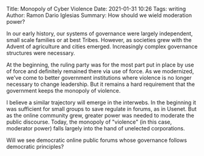 Title: Monopoly of Cyber Violence
Date: 2021-01-31 10:26
Tags: writing
Author: Ramon Dario Iglesias
Summary: How should we wield moderation power?

In our early history, our systems of governance were largely independent, small scale families or at best Tribes. However, as societies grew with the Advent of agriculture and cities emerged. Increasingly complex governance structures were necessary.  
  
At the beginning, the ruling party was for the most part put in place by use of force and definitely remained there via use of force. As we modernized, we've come to better government institutions where violence is no longer necessary to change leadership. But it remains a hard requirement that the government keeps the monopoly of violence.  
  
I believe a similar trajectory will emerge in the interwebs. In the beginning it was sufficient for small groups to save regulate in forums, as in Usenet. But as the online community grew, greater power was needed to moderate the public discourse. Today, the monopoly of "violence" (in this case, moderator power) falls largely into the hand of unelected corporations.  
  
Will we see democratic online public forums whose governance follows democratic principles?